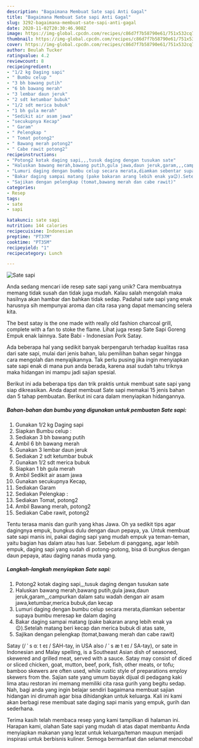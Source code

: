 ```yaml
---
description: "Bagaimana Membuat Sate sapi Anti Gagal"
title: "Bagaimana Membuat Sate sapi Anti Gagal"
slug: 3292-bagaimana-membuat-sate-sapi-anti-gagal
date: 2020-11-02T20:30:46.908Z
image: https://img-global.cpcdn.com/recipes/c86d7f7b58790e61/751x532cq70/sate-sapi-foto-resep-utama.jpg
thumbnail: https://img-global.cpcdn.com/recipes/c86d7f7b58790e61/751x532cq70/sate-sapi-foto-resep-utama.jpg
cover: https://img-global.cpcdn.com/recipes/c86d7f7b58790e61/751x532cq70/sate-sapi-foto-resep-utama.jpg
author: Beulah Tucker
ratingvalue: 4.2
reviewcount: 8
recipeingredient:
- "1/2 kg Daging sapi"
- " Bumbu celup "
- "3 bh bawang putih"
- "6 bh bawang merah"
- "3 lembar daun jeruk"
- "2 sdt ketumbar bubuk"
- "1/2 sdt merica bubuk"
- "1 bh gula merah"
- "Sedikit air asam jawa"
- "secukupnya Kecap"
- " Garam"
- " Pelengkap "
- " Tomat potong2"
- " Bawang merah potong2"
- " Cabe rawit potong2"
recipeinstructions:
- "Potong2 kotak daging sapi,,,tusuk daging dengan tusukan sate"
- "Haluskan bawang merah,bawang putih,gula jawa,daun jeruk,garam,,,campurkan dalam satu wadah dengan air asam jawa,ketumbar,merica bubuk,dan kecap"
- "Lumuri daging dengan bumbu celup secara merata,diamkan sebentar supaya bumbu meresap ke dalam daging"
- "Bakar daging sampai matang (pake bakaran arang lebih enak ya😉).Setelah matang beri kecap dan merica bubuk di atas sate,"
- "Sajikan dengan pelengkap (tomat,bawang merah dan cabe rawit)"
categories:
- Resep
tags:
- sate
- sapi

katakunci: sate sapi 
nutrition: 144 calories
recipecuisine: Indonesian
preptime: "PT37M"
cooktime: "PT35M"
recipeyield: "1"
recipecategory: Lunch

---
```



![Sate sapi](https://img-global.cpcdn.com/recipes/c86d7f7b58790e61/751x532cq70/sate-sapi-foto-resep-utama.jpg)

Anda sedang mencari ide resep sate sapi yang unik? Cara membuatnya memang tidak susah dan tidak juga mudah. Kalau salah mengolah maka hasilnya akan hambar dan bahkan tidak sedap. Padahal sate sapi yang enak harusnya sih mempunyai aroma dan cita rasa yang dapat memancing selera kita.

The best satay is the one made with really old fashion charcoal grill, complete with a fan to stoke the flame. Lihat juga resep Sate Sapi Goreng Empuk enak lainnya. Sate Babi - Indonesian Pork Satay.

Ada beberapa hal yang sedikit banyak berpengaruh terhadap kualitas rasa dari sate sapi, mulai dari jenis bahan, lalu pemilihan bahan segar hingga cara mengolah dan menyajikannya. Tak perlu pusing jika ingin menyiapkan sate sapi enak di mana pun anda berada, karena asal sudah tahu triknya maka hidangan ini mampu jadi sajian spesial.


Berikut ini ada beberapa tips dan trik praktis untuk membuat sate sapi yang siap dikreasikan. Anda dapat membuat Sate sapi memakai 15 jenis bahan dan 5 tahap pembuatan. Berikut ini cara dalam menyiapkan hidangannya.

<!--inarticleads1-->

##### Bahan-bahan dan bumbu yang digunakan untuk pembuatan Sate sapi:

1. Gunakan 1/2 kg Daging sapi
1. Siapkan  Bumbu celup :
1. Sediakan 3 bh bawang putih
1. Ambil 6 bh bawang merah
1. Gunakan 3 lembar daun jeruk
1. Sediakan 2 sdt ketumbar bubuk
1. Gunakan 1/2 sdt merica bubuk
1. Siapkan 1 bh gula merah
1. Ambil Sedikit air asam jawa
1. Gunakan secukupnya Kecap,
1. Sediakan  Garam
1. Sediakan  Pelengkap :
1. Sediakan  Tomat, potong2
1. Ambil  Bawang merah, potong2
1. Sediakan  Cabe rawit, potong2


Tentu terasa manis dan gurih yang khas Jawa. Oh ya sedikit tips agar dagingnya empuk, bungkus dulu dengan daun pepaya, ya. Untuk membuat sate sapi manis ini, pakai daging sapi yang mudah empuk ya teman-teman, yaitu bagian has dalam atau has luar. Sebelum di panggang, agar lebih empuk, daging sapi yang sudah di potong-potong, bisa di bungkus dengan daun pepaya, atau daging nanas muda yang. 

<!--inarticleads2-->

##### Langkah-langkah menyiapkan Sate sapi:

1. Potong2 kotak daging sapi,,,tusuk daging dengan tusukan sate
1. Haluskan bawang merah,bawang putih,gula jawa,daun jeruk,garam,,,campurkan dalam satu wadah dengan air asam jawa,ketumbar,merica bubuk,dan kecap
1. Lumuri daging dengan bumbu celup secara merata,diamkan sebentar supaya bumbu meresap ke dalam daging
1. Bakar daging sampai matang (pake bakaran arang lebih enak ya😉).Setelah matang beri kecap dan merica bubuk di atas sate,
1. Sajikan dengan pelengkap (tomat,bawang merah dan cabe rawit)


Satay (/ ˈ s ɑː t eɪ / SAH-tay, in USA also / ˈ s æ t eɪ / SA-tay), or sate in Indonesian and Malay spelling, is a Southeast Asian dish of seasoned, skewered and grilled meat, served with a sauce. Satay may consist of diced or sliced chicken, goat, mutton, beef, pork, fish, other meats, or tofu; bamboo skewers are often used, while rustic style of preparations employ skewers from the. Sajian sate yang umum bayak dijual di pedagang kaki lima atau restoran ini memang memiliki cita rasa gurih yang begitu sedap. Nah, bagi anda yang ingin belajar sendiri bagaimana membuat sajian hidangan ini dirumah agar bisa dihidangkan untuk keluarga. Kali ini kami akan berbagi rese membuat sate daging sapi manis yang empuk, gurih dan sederhana. 

Terima kasih telah membaca resep yang kami tampilkan di halaman ini. Harapan kami, olahan Sate sapi yang mudah di atas dapat membantu Anda menyiapkan makanan yang lezat untuk keluarga/teman maupun menjadi inspirasi untuk berbisnis kuliner. Semoga bermanfaat dan selamat mencoba!
